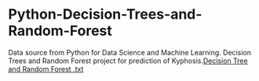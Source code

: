 # Python-Decision-Trees-and-Random-Forest
Data source from Python for Data Science and Machine Learning.  Decision Trees and Random Forest project for prediction of Kyphosis.[Decision Tree and Random Forest .txt](https://github.com/song8806/Python-Decision-Tress-and-Random-Forest/files/9492824/Decision.Tree.and.Random.Forest.txt)
